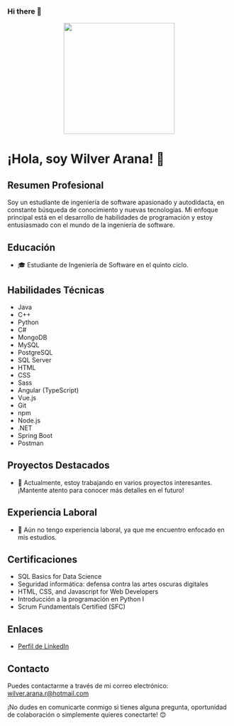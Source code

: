 ### Hi there 👋
<div id="header" align="center">
  <img src="https://media.giphy.com/media/26tn33aiTi1jkl6H6/giphy.gif" width="250"/>
</div>





# ¡Hola, soy Wilver Arana! 👋

## Resumen Profesional
Soy un estudiante de ingeniería de software apasionado y autodidacta, en constante búsqueda de conocimiento y nuevas tecnologías. Mi enfoque principal está en el desarrollo de habilidades de programación y estoy entusiasmado con el mundo de la ingeniería de software.

## Educación
- 🎓 Estudiante de Ingeniería de Software en el quinto ciclo.

## Habilidades Técnicas
- Java
- C++
- Python
- C#
- MongoDB
- MySQL
- PostgreSQL
- SQL Server
- HTML
- CSS
- Sass
- Angular (TypeScript)
- Vue.js
- Git
- npm
- Node.js
- .NET
- Spring Boot
- Postman

## Proyectos Destacados
- 🚧 Actualmente, estoy trabajando en varios proyectos interesantes. ¡Mantente atento para conocer más detalles en el futuro!

## Experiencia Laboral
- 👷 Aún no tengo experiencia laboral, ya que me encuentro enfocado en mis estudios.

## Certificaciones
- SQL Basics for Data Science
- Seguridad informática: defensa contra las artes oscuras digitales
- HTML, CSS, and Javascript for Web Developers
- Introducción a la programación en Python I
- Scrum Fundamentals Certified (SFC)

## Enlaces
- [Perfil de LinkedIn](https://www.linkedin.com/in/wilver-arana-r-492a79225)

## Contacto
Puedes contactarme a través de mi correo electrónico: wilver.arana.r@hotmail.com

¡No dudes en comunicarte conmigo si tienes alguna pregunta, oportunidad de colaboración o simplemente quieres conectarte! 😊
